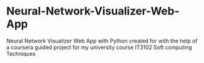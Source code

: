 # Neural-Network-Visualizer-Web-App
Neural Network Visualizer Web App with Python created for with the help of a coursera guided project for my university course IT3102 Soft computing Techniques
